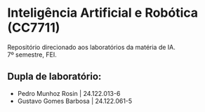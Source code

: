 # Inteligência Artificial e Robótica (CC7711)
Repositório direcionado aos laboratórios da matéria de IA. <br>
7º semestre, FEI.

## Dupla de laboratório:

* Pedro Munhoz Rosin | 24.122.013-6
* Gustavo Gomes Barbosa | 24.122.061-5
